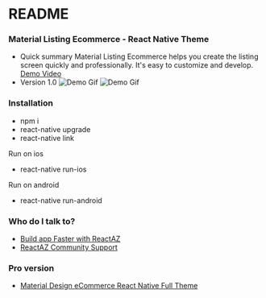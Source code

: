 # README #


### Material Listing Ecommerce - React Native Theme ###

* Quick summary
Material Listing Ecommerce helps you create the listing screen quickly and professionally. It's easy to customize and develop. [Demo Video](https://www.youtube.com/watch?v=z6sQe9mrmJk)
* Version 1.0
![Demo Gif](http://g.recordit.co/a8dQX18u8p.gif)
![Demo Gif](http://g.recordit.co/q2cNY3Jb6l.gif)

### Installation ###

* npm i
* react-native upgrade
* react-native link

Run on ios
* react-native run-ios

Run on android
* react-native run-android


### Who do I talk to? ###
* [Build app Faster with ReactAZ](https://reactaz.com/?utm_source=github&utm_medium=talk2pro_material_list)
* [ReactAZ Community Support](https://support.reactaz.com/?utm_source=github&utm_medium=talk2pro_material_list)

### Pro version ###
* [Material Design eCommerce React Native Full Theme](https://reactaz.com/downloads/material-design-ecommerce-react-native-full-theme/?utm_source=github&utm_medium=free2pro_material_listing)
